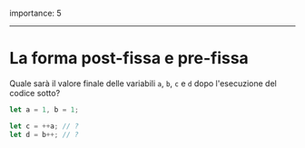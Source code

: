 importance: 5

---

# La forma post-fissa e pre-fissa

Quale sarà il valore finale delle variabili `a`, `b`, `c` e `d` dopo l'esecuzione del codice sotto?

```js
let a = 1, b = 1;

let c = ++a; // ?
let d = b++; // ?
```
